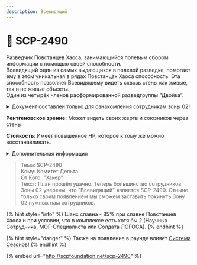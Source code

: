 ```yaml
---
description: Всевидящий
---
```


# 💂 SCP-2490

Разведчик Повстанцев Хаоса, занимающийся полевым сбором информации с помощью своей способности.\
Всевидящий один из самых выдающихся в полевой разведке, помогает ему в этом уникальная в рядах Повстанцах Хаоса способность. Эта способность позволяет Всевидящему видеть сквозь стены как живые, так и не живые объекты.\
Один из четырёх членов расформированной разведгруппы “Двойка”.

<details>

<summary>Документ составлен только для ознакомления сотрудникам зоны 02!</summary>

SCP-2490-02 представляет собой солдата Повстанцев Хаоса, не имеющих серьёзных отличий от обычного человека. Единственная отличительная черта - ярко-красный свет, идущий из линз противогаза. Нельзя определить, что именно является источником света, ведь SCP-2490-02 некогда не снимал противогаз на территории комплекса. В отличие от способностей (Не подтверждено) SCP-2490, SCP-2490-02 может видеть живых существ и возможно предметы через стены, осознано контролируя это. Дополнение от ██.██.████: SCP-2490-02 горазд производить устройства, временно наделяющие способностью видеть объекты через стены. На данный момент в стенах Зоны 02 находится 3 таких устройства.

</details>

**Рентгеновское зрение:** Может видеть своих жертв и союзников через стены.

**Стойкость**: Имеет повышенное HP, которое к тому же можно восстанавливать.

<details>

<summary>Дополнительная информация</summary>

* **Класс**: Повстанец Хаоса - Мародёр
* **Оружие**: Револьвер
* **Уровень доступа**: Устройство взлома ПХ
* **Броня**: Боевая броня
* **Особое снаряжение**: Отсутствует

</details>

> Тема: SCP-2490\
> Кому: Комитет Дельта\
> От Кого: "Хакер"\
> Текст: План прошёл удачно. Теперь большинство сотрудников Зоны 02 уверены, что "Всевидящий" является SCP-2490. Отныне только своим появлением мы сможем заставить покинуть Зону 02 нужных нам сотрудников.

{% hint style="info" %}
Шанс спавна - 85% при спавне Повстанцев Хаоса и при условии, что в комплексе есть хотя бы 2 (Научных Сотрудника, МОГ-Специалиста или Солдата ЛОГОСА).
{% endhint %}

{% hint style="danger" %}
Также на появление в раунде влияет [Система Сезонов](../../server-systems/seasons-system.md)!
{% endhint %}

{% embed url="http://scpfoundation.net/scp-2490" %}
